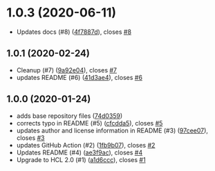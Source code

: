 # 1.0.3 (2020-06-11)

* Updates docs (#8) ([4f7887d](https://github.com/operatehappy/terraform-aws-route53-github-verification/commit/4f7887d)), closes [#8](https://github.com/operatehappy/terraform-aws-route53-github-verification/issues/8)

## 1.0.1 (2020-02-24)

* Cleanup (#7) ([9a92e04](https://github.com/operatehappy/terraform-aws-route53-github-verification/commit/9a92e04)), closes [#7](https://github.com/operatehappy/terraform-aws-route53-github-verification/issues/7)
* updates README (#6) ([41d3ae4](https://github.com/operatehappy/terraform-aws-route53-github-verification/commit/41d3ae4)), closes [#6](https://github.com/operatehappy/terraform-aws-route53-github-verification/issues/6)

## 1.0.0 (2020-01-24)

* adds base repository files ([74d0359](https://github.com/operatehappy/terraform-aws-route53-github-verification/commit/74d0359))
* corrects typo in README (#5) ([cfcdda5](https://github.com/operatehappy/terraform-aws-route53-github-verification/commit/cfcdda5)), closes [#5](https://github.com/operatehappy/terraform-aws-route53-github-verification/issues/5)
* updates author and license information in README (#3) ([97cee07](https://github.com/operatehappy/terraform-aws-route53-github-verification/commit/97cee07)), closes [#3](https://github.com/operatehappy/terraform-aws-route53-github-verification/issues/3)
* updates GitHub Action (#2) ([1fb9b07](https://github.com/operatehappy/terraform-aws-route53-github-verification/commit/1fb9b07)), closes [#2](https://github.com/operatehappy/terraform-aws-route53-github-verification/issues/2)
* Updates README (#4) ([ae3f9ac](https://github.com/operatehappy/terraform-aws-route53-github-verification/commit/ae3f9ac)), closes [#4](https://github.com/operatehappy/terraform-aws-route53-github-verification/issues/4)
* Upgrade to HCL 2.0 (#1) ([a1d6ccc](https://github.com/operatehappy/terraform-aws-route53-github-verification/commit/a1d6ccc)), closes [#1](https://github.com/operatehappy/terraform-aws-route53-github-verification/issues/1)
